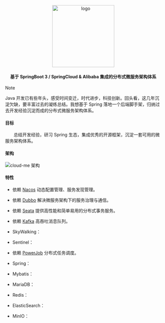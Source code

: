 <p>&nbsp;</p>
<div align="center">
	<img alt="logo" src="https://gh-proxy.com/github.com/Rukawalee/cloud-images/blob/master/images/cloud-me-nobg.png" width="200">
</div>
<h4 align="center">基于 SpringBoot 3 / SpringCloud & Alibaba 集成的分布式微服务架构体系</h4>



> [!Note]
>
> Java 开发已有些年头，感受时间变迁，时代进步，科技创新。回头看，这几年沉淀欠缺，要丰富过去的凝练总结。我想基于 Spring
> 落地一个后端脚手架，归纳过去开发经验沉淀而成的分布式微服务架构体系。

#### 目标

&nbsp; &nbsp; &nbsp; &nbsp;总结开发经验，研习 Spring 生态，集成优秀的开源框架，沉淀一套可用的微服务架构体系。

#### 架构

![cloud-me 架构](https://cdn.jsdelivr.net/gh/Rukawalee/draw.io@master/cloud-me/cloud-me-architecture.drawio.svg)

#### 特性

* 依赖 [Nacos](https://nacos.io/) 动态配置管理、服务发现管理。

* 依赖 [Dubbo](https://cn.dubbo.apache.org/zh-cn/overview/what/) 解决微服务架构下的服务治理与通信。
* 依赖 [Seata](https://seata.apache.org/zh-cn/) 提供高性能和简单易用的分布式事务服务。
* 依赖 [Kafka](https://kafka.apache.org/) 高吞吐消息队列。
* SkyWalking：
* Sentinel：
* 依赖 [PowerJob](http://www.powerjob.tech/) 分布式任务调度。
* Spring：
* Mybatis：
* MariaDB：
* Redis：
* ElasticSearch：
* MinIO：
